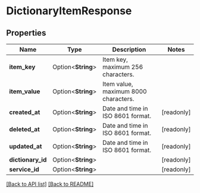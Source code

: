 # DictionaryItemResponse

## Properties

Name | Type | Description | Notes
------------ | ------------- | ------------- | -------------
**item_key** | Option<**String**> | Item key, maximum 256 characters. | 
**item_value** | Option<**String**> | Item value, maximum 8000 characters. | 
**created_at** | Option<**String**> | Date and time in ISO 8601 format. | [readonly]
**deleted_at** | Option<**String**> | Date and time in ISO 8601 format. | [readonly]
**updated_at** | Option<**String**> | Date and time in ISO 8601 format. | [readonly]
**dictionary_id** | Option<**String**> |  | [readonly]
**service_id** | Option<**String**> |  | [readonly]

[[Back to API list]](../README.md#documentation-for-api-endpoints) [[Back to README]](../README.md)


